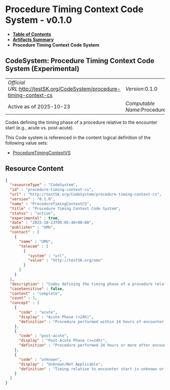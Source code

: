# Procedure Timing Context Code System - v0.1.0

* [**Table of Contents**](toc.md)
* [**Artifacts Summary**](artifacts.md)
* **Procedure Timing Context Code System**

## CodeSystem: Procedure Timing Context Code System (Experimental) 

| | |
| :--- | :--- |
| *Official URL*:http://testSK.org/CodeSystem/procedure-timing-context-cs | *Version*:0.1.0 |
| Active as of 2025-10-23 | *Computable Name*:ProcedureTimingContextCS |

 
Codes defining the timing phase of a procedure relative to the encounter start (e.g., acute vs. post-acute). 

 This Code system is referenced in the content logical definition of the following value sets: 

* [ProcedureTimingContextVS](ValueSet-procedure-timing-context-vs.md)



## Resource Content

```json
{
  "resourceType" : "CodeSystem",
  "id" : "procedure-timing-context-cs",
  "url" : "http://testSK.org/CodeSystem/procedure-timing-context-cs",
  "version" : "0.1.0",
  "name" : "ProcedureTimingContextCS",
  "title" : "Procedure Timing Context Code System",
  "status" : "active",
  "experimental" : true,
  "date" : "2025-10-23T09:05:48+00:00",
  "publisher" : "UMU",
  "contact" : [
    {
      "name" : "UMU",
      "telecom" : [
        {
          "system" : "url",
          "value" : "http://testSK.org/umu"
        }
      ]
    }
  ],
  "description" : "Codes defining the timing phase of a procedure relative to the encounter start (e.g., acute vs. post-acute).",
  "caseSensitive" : false,
  "content" : "complete",
  "count" : 3,
  "concept" : [
    {
      "code" : "acute",
      "display" : "Acute Phase (<24h)",
      "definition" : "Procedure performed within 24 hours of encounter start time."
    },
    {
      "code" : "post-acute",
      "display" : "Post-Acute Phase (>=24h)",
      "definition" : "Procedure performed 24 hours or more after encounter start time."
    },
    {
      "code" : "unknown",
      "display" : "Unknown/Not Applicable",
      "definition" : "Timing relative to encounter start is unknown or not applicable."
    }
  ]
}

```
